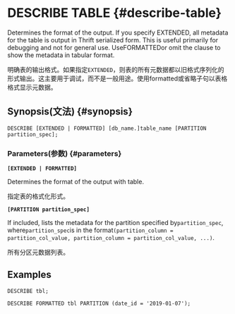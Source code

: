 # DESCRIBE TABLE {#describe-table}

Determines the format of the output. If you specify EXTENDED, all metadata for the table is output in Thrift serialized form. This is useful primarily for debugging and not for general use. UseFORMATTEDor omit the clause to show the metadata in tabular format.

明确表的输出格式。如果指定`EXTENDED`，则表的所有元数据都以旧格式序列化的形式输出。这主要用于调试，而不是一般用途。使用formatted或省略子句以表格格式显示元数据。

## Synopsis\(文法\) {#synopsis}

```
DESCRIBE [EXTENDED | FORMATTED] [db_name.]table_name [PARTITION partition_spec];
```

### Parameters\(参数\) {#parameters}

**`[EXTENDED | FORMATTED]`**

Determines the format of the output with table.

指定表的格式化形式。

**`[PARTITION partition_spec]`**

If included, lists the metadata for the partition specified by`partition_spec`, where`partition_spec`is in the format`(partition_column = partition_col_value, partition_column = partition_col_value, ...)`.

所有分区元数据列表。

## Examples

```
DESCRIBE tbl;

DESCRIBE FORMATTED tbl PARTITION (date_id = '2019-01-07');
```



